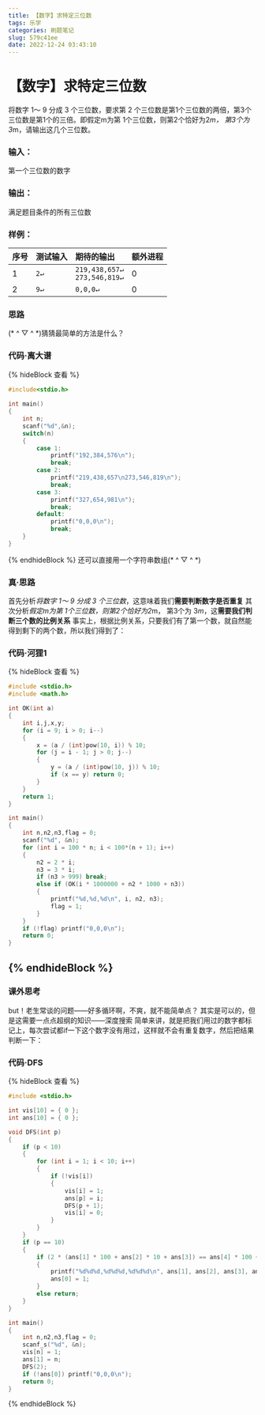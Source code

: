 ```yaml
---
title: 【数字】求特定三位数
tags: 乐学
categories: 刷题笔记
slug: 579c41ee
date: 2022-12-24 03:43:10
---
```


# 【数字】求特定三位数

将数字 1～ 9 分成 3 个三位数，要求第 2 个三位数是第1个三位数的两倍，第3个三位数是第1个的三倍。即假定m为第 1个三位数，则第2个恰好为2*m， 第3个为 3*m，请输出这几个三位数。

### 输入：
第一个三位数的数字
### 输出：
满足题目条件的所有三位数
### 样例：
序号|测试输入| 期待的输出| 额外进程
--------|:-------- |:-----|--------
1  | `2↵`|`219,438,657↵`<br>`273,546,819↵`|0
2|`9↵`|`0,0,0↵`|0

### 思路
(\* ^ ▽ ^ \*)猜猜最简单的方法是什么？


### 代码·离大谱
{% hideBlock 查看 %}

```c
#include<stdio.h>  
  
int main()  
{  
    int n;  
    scanf("%d",&n);  
    switch(n)  
    {  
        case 1:  
            printf("192,384,576\n");  
            break;  
        case 2:  
            printf("219,438,657\n273,546,819\n");  
            break;  
        case 3:  
            printf("327,654,981\n");  
            break;  
        default:  
            printf("0,0,0\n");  
            break;  
    }  
}  
```
{% endhideBlock %}
还可以直接用一个字符串数组(\* ^ ▽ ^ \*)
### 真·思路
首先分析*将数字 1～ 9 分成 3 个三位数*，这意味着我们**需要判断数字是否重复**
其次分析*假定m为第 1个三位数，则第2个恰好为2*m， 第3个为 3*m*，这**需要我们判断三个数的比例关系**
事实上，根据比例关系，只要我们有了第一个数，就自然能得到剩下的两个数，所以我们得到了：
### 代码·河狸1
{% hideBlock 查看 %}

```c
#include <stdio.h>
#include <math.h>

int OK(int a)
{
	int i,j,x,y;
	for (i = 9; i > 0; i--)
	{
		x = (a / (int)pow(10, i)) % 10;
		for (j = i - 1; j > 0; j--)
		{
			y = (a / (int)pow(10, j)) % 10;
			if (x == y) return 0;
		}
	}
	return 1;
}

int main()
{
	int n,n2,n3,flag = 0;
	scanf("%d", &n);
	for (int i = 100 * n; i < 100*(n + 1); i++)
	{
		n2 = 2 * i;
		n3 = 3 * i;
		if (n3 > 999) break;
		else if (OK(i * 1000000 + n2 * 1000 + n3))
		{
			printf("%d,%d,%d\n", i, n2, n3);
			flag = 1;
		}
	}
	if (!flag) printf("0,0,0\n");
	return 0;
}
```
{% endhideBlock %}
---
### 课外思考
but！老生常谈的问题——好多循环啊，不爽，就不能简单点？
其实是可以的，但是这需要一点点超纲的知识——深度搜索
简单来讲，就是把我们用过的数字都标记上，每次尝试都if一下这个数字没有用过，这样就不会有重复数字，然后把结果判断一下：
### 代码·DFS
{% hideBlock 查看 %}

```c
#include <stdio.h>

int vis[10] = { 0 };
int ans[10] = { 0 };

void DFS(int p)
{
	if (p < 10)
	{
		for (int i = 1; i < 10; i++)
		{
			if (!vis[i])
			{
				vis[i] = 1;
				ans[p] = i;
				DFS(p + 1);
				vis[i] = 0;
			}	
		}
	}
	if (p == 10)
	{
		if (2 * (ans[1] * 100 + ans[2] * 10 + ans[3]) == ans[4] * 100 + ans[5] * 10 + ans[6] && 3 * (ans[1] * 100 + ans[2] * 10 + ans[3]) == ans[7] * 100 + ans[8] * 10 + ans[9])
		{
			printf("%d%d%d,%d%d%d,%d%d%d\n", ans[1], ans[2], ans[3], ans[4], ans[5], ans[6], ans[7], ans[8], ans[9]);
			ans[0] = 1;
		}
		else return;
	}
}

int main()
{
	int n,n2,n3,flag = 0;
	scanf_s("%d", &n);
	vis[n] = 1;
	ans[1] = n;
	DFS(2);
	if (!ans[0]) printf("0,0,0\n");
	return 0;
}
```
{% endhideBlock %}